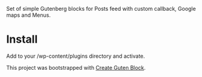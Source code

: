 Set of simple Gutenberg blocks for Posts feed with custom callback, Google maps and Menus.

# Install
Add to your /wp-content/plugins directory and activate.

This project was bootstrapped with [Create Guten Block](https://github.com/ahmadawais/create-guten-block).